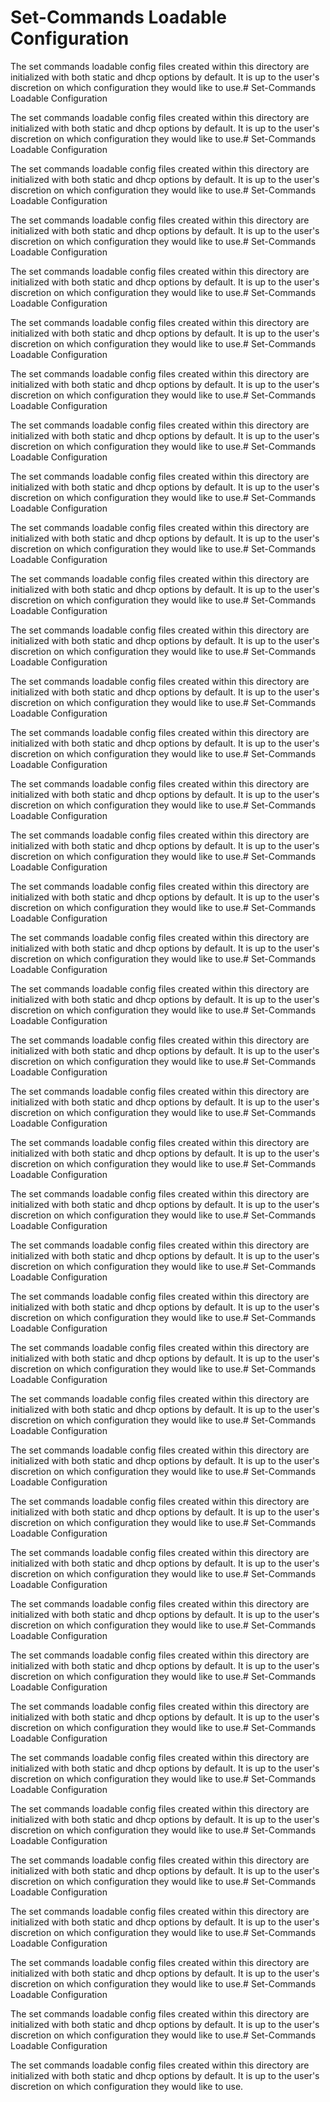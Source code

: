 # Set-Commands Loadable Configuration

The set commands loadable config files created within this directory
are initialized with both static and dhcp options by default. It is up to the
user's discretion on which configuration they would like to use.# Set-Commands Loadable Configuration

The set commands loadable config files created within this directory
are initialized with both static and dhcp options by default. It is up to the
user's discretion on which configuration they would like to use.# Set-Commands Loadable Configuration

The set commands loadable config files created within this directory
are initialized with both static and dhcp options by default. It is up to the
user's discretion on which configuration they would like to use.# Set-Commands Loadable Configuration

The set commands loadable config files created within this directory
are initialized with both static and dhcp options by default. It is up to the
user's discretion on which configuration they would like to use.# Set-Commands Loadable Configuration

The set commands loadable config files created within this directory
are initialized with both static and dhcp options by default. It is up to the
user's discretion on which configuration they would like to use.# Set-Commands Loadable Configuration

The set commands loadable config files created within this directory
are initialized with both static and dhcp options by default. It is up to the
user's discretion on which configuration they would like to use.# Set-Commands Loadable Configuration

The set commands loadable config files created within this directory
are initialized with both static and dhcp options by default. It is up to the
user's discretion on which configuration they would like to use.# Set-Commands Loadable Configuration

The set commands loadable config files created within this directory
are initialized with both static and dhcp options by default. It is up to the
user's discretion on which configuration they would like to use.# Set-Commands Loadable Configuration

The set commands loadable config files created within this directory
are initialized with both static and dhcp options by default. It is up to the
user's discretion on which configuration they would like to use.# Set-Commands Loadable Configuration

The set commands loadable config files created within this directory
are initialized with both static and dhcp options by default. It is up to the
user's discretion on which configuration they would like to use.# Set-Commands Loadable Configuration

The set commands loadable config files created within this directory
are initialized with both static and dhcp options by default. It is up to the
user's discretion on which configuration they would like to use.# Set-Commands Loadable Configuration

The set commands loadable config files created within this directory
are initialized with both static and dhcp options by default. It is up to the
user's discretion on which configuration they would like to use.# Set-Commands Loadable Configuration

The set commands loadable config files created within this directory
are initialized with both static and dhcp options by default. It is up to the
user's discretion on which configuration they would like to use.# Set-Commands Loadable Configuration

The set commands loadable config files created within this directory
are initialized with both static and dhcp options by default. It is up to the
user's discretion on which configuration they would like to use.# Set-Commands Loadable Configuration

The set commands loadable config files created within this directory
are initialized with both static and dhcp options by default. It is up to the
user's discretion on which configuration they would like to use.# Set-Commands Loadable Configuration

The set commands loadable config files created within this directory
are initialized with both static and dhcp options by default. It is up to the
user's discretion on which configuration they would like to use.# Set-Commands Loadable Configuration

The set commands loadable config files created within this directory
are initialized with both static and dhcp options by default. It is up to the
user's discretion on which configuration they would like to use.# Set-Commands Loadable Configuration

The set commands loadable config files created within this directory
are initialized with both static and dhcp options by default. It is up to the
user's discretion on which configuration they would like to use.# Set-Commands Loadable Configuration

The set commands loadable config files created within this directory
are initialized with both static and dhcp options by default. It is up to the
user's discretion on which configuration they would like to use.# Set-Commands Loadable Configuration

The set commands loadable config files created within this directory
are initialized with both static and dhcp options by default. It is up to the
user's discretion on which configuration they would like to use.# Set-Commands Loadable Configuration

The set commands loadable config files created within this directory
are initialized with both static and dhcp options by default. It is up to the
user's discretion on which configuration they would like to use.# Set-Commands Loadable Configuration

The set commands loadable config files created within this directory
are initialized with both static and dhcp options by default. It is up to the
user's discretion on which configuration they would like to use.# Set-Commands Loadable Configuration

The set commands loadable config files created within this directory
are initialized with both static and dhcp options by default. It is up to the
user's discretion on which configuration they would like to use.# Set-Commands Loadable Configuration

The set commands loadable config files created within this directory
are initialized with both static and dhcp options by default. It is up to the
user's discretion on which configuration they would like to use.# Set-Commands Loadable Configuration

The set commands loadable config files created within this directory
are initialized with both static and dhcp options by default. It is up to the
user's discretion on which configuration they would like to use.# Set-Commands Loadable Configuration

The set commands loadable config files created within this directory
are initialized with both static and dhcp options by default. It is up to the
user's discretion on which configuration they would like to use.# Set-Commands Loadable Configuration

The set commands loadable config files created within this directory
are initialized with both static and dhcp options by default. It is up to the
user's discretion on which configuration they would like to use.# Set-Commands Loadable Configuration

The set commands loadable config files created within this directory
are initialized with both static and dhcp options by default. It is up to the
user's discretion on which configuration they would like to use.# Set-Commands Loadable Configuration

The set commands loadable config files created within this directory
are initialized with both static and dhcp options by default. It is up to the
user's discretion on which configuration they would like to use.# Set-Commands Loadable Configuration

The set commands loadable config files created within this directory
are initialized with both static and dhcp options by default. It is up to the
user's discretion on which configuration they would like to use.# Set-Commands Loadable Configuration

The set commands loadable config files created within this directory
are initialized with both static and dhcp options by default. It is up to the
user's discretion on which configuration they would like to use.# Set-Commands Loadable Configuration

The set commands loadable config files created within this directory
are initialized with both static and dhcp options by default. It is up to the
user's discretion on which configuration they would like to use.# Set-Commands Loadable Configuration

The set commands loadable config files created within this directory
are initialized with both static and dhcp options by default. It is up to the
user's discretion on which configuration they would like to use.# Set-Commands Loadable Configuration

The set commands loadable config files created within this directory
are initialized with both static and dhcp options by default. It is up to the
user's discretion on which configuration they would like to use.# Set-Commands Loadable Configuration

The set commands loadable config files created within this directory
are initialized with both static and dhcp options by default. It is up to the
user's discretion on which configuration they would like to use.# Set-Commands Loadable Configuration

The set commands loadable config files created within this directory
are initialized with both static and dhcp options by default. It is up to the
user's discretion on which configuration they would like to use.# Set-Commands Loadable Configuration

The set commands loadable config files created within this directory
are initialized with both static and dhcp options by default. It is up to the
user's discretion on which configuration they would like to use.# Set-Commands Loadable Configuration

The set commands loadable config files created within this directory
are initialized with both static and dhcp options by default. It is up to the
user's discretion on which configuration they would like to use.# Set-Commands Loadable Configuration

The set commands loadable config files created within this directory
are initialized with both static and dhcp options by default. It is up to the
user's discretion on which configuration they would like to use.# Set-Commands Loadable Configuration

The set commands loadable config files created within this directory
are initialized with both static and dhcp options by default. It is up to the
user's discretion on which configuration they would like to use.